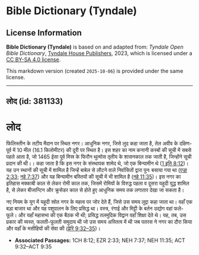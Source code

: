 # Bible Dictionary (Tyndale)

## License Information

**Bible Dictionary (Tyndale)** is based on and adapted from: _Tyndale Open Bible Dictionary_, [Tyndale House Publishers](https://tyndaleopenresources.com/), 2023, which is licensed under a [CC BY-SA 4.0 license](https://creativecommons.org/licenses/by-sa/4.0/legalcode.en).

This markdown version (created `2025-10-06`) is provided under the same license.



--------------------------------

## लोद (id: 381133)

लोद
===

फिलिस्तीन के तटीय मैदान पर स्थित नगर। आधुनिक नगर, जिसे लुद कहा जाता है, तेल अवीव के दक्षिण\-पूर्व में 10 मील (16\.1 किलोमीटर) की दूरी पर स्थित है। इस शहर का नाम कनानी कस्बों की सूची में सबसे पहले आता है, जो 1465 ईसा पूर्व मिस्र के फिरौन थुत्मोस तृतीय के शासनकाल तक जाती है, जिन्होंने सूची प्रदान की थी।। कहा जाता है कि इस नगर के संस्थापक शामेद थे, जो एक बिन्यामीन थे ([1 इति 8:12](https://ref.ly/1Chr8:12))। यह उन स्थानों की सूची में शामिल है जिन्हें बाबेल से लौटने वाले निर्वासितों द्वारा पुनः बसाया गया था ([एज्रा 2:33](https://ref.ly/Ezra2:33); [नहे 7:37](https://ref.ly/Neh7:37)) और यह बिन्यामीन बस्तियों की सूची में भी शामिल है ([नहे 11:35](https://ref.ly/Neh11:35))। इस नगर का इतिहास मक्काबी काल से लेकर रोमी काल तक, जिसमें रोमियों के विरुद्ध पहला व दूसरा यहूदी युद्ध शामिल है, से लेकर बीजान्टिन और क्रूसेडर काल से होते हुए आधुनिक समय तक लगातार देखा जा सकता है। 

नए नियम के युग में यहूदी स्रोत नगर के महत्व पर जोर देते हैं, जिसे उस समय लुद्दा कहा जाता था। वहाँ एक बड़ा बाजार था और यह पशुपालन के लिए प्रसिद्ध था। वस्त्र, रंगाई और मिट्टी के बर्तन उद्योग वहां फले\-फूले। और यहाँ महासभा की एक बैठक भी थी; प्रसिद्ध तलमुदिक विद्वान वहाँ शिक्षा देते थे। यह, तब, उस प्रकार की व्यस्त, फलती\-फूलती समुदाय थी जो उस समय अस्तित्व में थी जब पतरस ने नगर का दौरा किया और वहाँ के मसीहियों की सेवा की ([प्रेरि 9:32–35](https://ref.ly/Acts9:32-Acts9:35))।

* **Associated Passages:** 1CH 8:12; EZR 2:33; NEH 7:37; NEH 11:35; ACT 9:32–ACT 9:35

